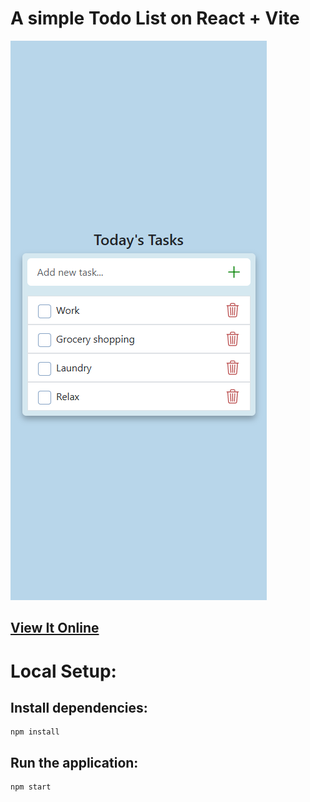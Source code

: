 # A simple Todo List on React + Vite

![Screenshot](image.png)

## [View It Online](https://todo-list-react-eight-xi.vercel.app/)

# Local Setup:

## Install dependencies:

```
npm install

```

## Run the application:

```
npm start

```
